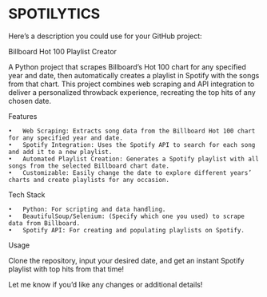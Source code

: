 ﻿# SPOTILYTICS
Here’s a description you could use for your GitHub project:

Billboard Hot 100 Playlist Creator

A Python project that scrapes Billboard’s Hot 100 chart for any specified year and date, then automatically creates a playlist in Spotify with the songs from that chart. This project combines web scraping and API integration to deliver a personalized throwback experience, recreating the top hits of any chosen date.

Features

	•	Web Scraping: Extracts song data from the Billboard Hot 100 chart for any specified year and date.
	•	Spotify Integration: Uses the Spotify API to search for each song and add it to a new playlist.
	•	Automated Playlist Creation: Generates a Spotify playlist with all songs from the selected Billboard chart date.
	•	Customizable: Easily change the date to explore different years’ charts and create playlists for any occasion.

Tech Stack

	•	Python: For scripting and data handling.
	•	BeautifulSoup/Selenium: (Specify which one you used) to scrape data from Billboard.
	•	Spotify API: For creating and populating playlists on Spotify.

Usage

Clone the repository, input your desired date, and get an instant Spotify playlist with top hits from that time!

Let me know if you’d like any changes or additional details!

